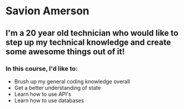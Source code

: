 # Savion Amerson



## I'm a 20 year old technician who would like to step up my technical knowledge and create some awesome things out of it!



### In this course, I'd like to:


* Brush up my general coding knowledge overall
* Get a better understanding of state
* Learn how to use API's
* Learn how to use databases

